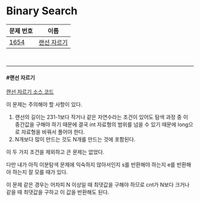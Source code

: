 # Binary Search

| 문제 번호                                    | 이름                        |
| -------------------------------------------- | --------------------------- |
| [1654](https://www.acmicpc.net/problem/1654) | [랜선 자르기](#랜선-자르기) |

<br>

<hr>

#### #랜선 자르기

[랜선 자르기 소스 코드](https://github.com/hjyeon-n/Algorithm_study/blob/master/BOJ/2021.05/Solution_1654.java)

이 문제는 주의해야 할 사항이 있다. 

1. 랜선의 길이는 231-1보다 작거나 같은 자연수라는 조건이 있어도 탐색 과정 중 이 중간값을 구해야 하기 때문에 결국 int 자료형의 범위를 넘을 수 있기 때문에 long으로 자료형을 바꿔서 풀어야 한다.
2. N개보다 많이 만드는 것도 N개를 만드는 것에 포함된다.

이 두 가지 조건을 제외하고 큰 문제는 없었다.

다만 내가 아직 이분탐색 문제에 익숙하지 않아서인지 s를 반환해야 하는지 e를 반환해야 하는지 잘 모를 때가 있다.

이 문제 같은 경우는 어차피 N 이상일 때 최댓값을 구해야 하므로 cnt가 N보다 크거나 같을 때 최댓값을 구하고 이 값을 반환해도 된다.